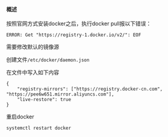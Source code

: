 #### 概述

按照官网方式安装docker之后，执行docker pull报以下错误：

```shell
ERROR: Get "https://registry-1.docker.io/v2/": EOF
```

需要修改默认的镜像源

创建文件```/etc/docker/daemon.json```

在文件中写入如下内容

```shell
{
    "registry-mirrors": ["https://registry.docker-cn.com", "https://pee6w651.mirror.aliyuncs.com"],
    "live-restore": true
}
```

重启docker

```shell
systemctl restart docker
```

